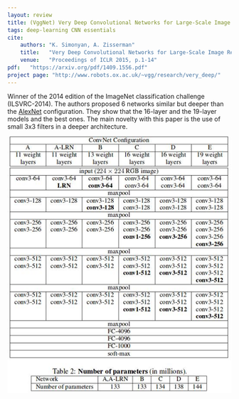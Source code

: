 ```yaml
---
layout: review
title: (VggNet) Very Deep Convolutional Networks for Large-Scale Image Recognition
tags: deep-learning CNN essentials
cite:
    authors: "K. Simonyan, A. Zisserman"
    title:   "Very Deep Convolutional Networks for Large-Scale Image Recognition"
    venue:   "Proceedings of ICLR 2015, p.1-14"
pdf:   "https://arxiv.org/pdf/1409.1556.pdf"
project page: "http://www.robots.ox.ac.uk/~vgg/research/very_deep/"
---
```


 
Winner of the 2014 edition of the ImageNet classification challenge (ILSVRC-2014).  The authors proposed 6 networks similar but deeper than the [AlexNet](https://vitalab.github.io/deep-learning/2017/03/01/alexnet.html) configuration.  They show that the 16-layer and the 19-layer models and the best ones. The main novelty with this paper is the use of small 3x3 filters in a deeper architecture.

![](/deep-learning/images/vggnet/vggnet.jpg)

